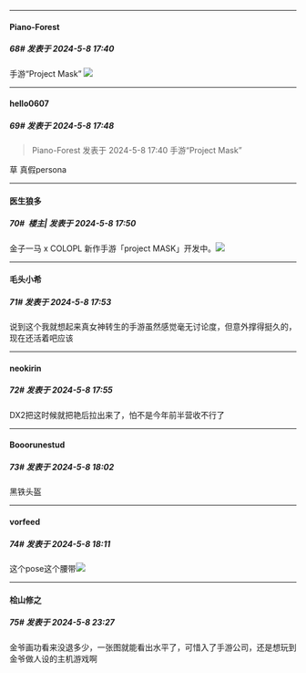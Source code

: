 ﻿
*****

####  Piano-Forest  
##### 68#       发表于 2024-5-8 17:40

手游“Project Mask”
<img src="https://p.sda1.dev/17/418f1620d279a1fbb9099dd9ec94324e/abse7-dfiqd-022.jpg" referrerpolicy="no-referrer">


*****

####  hello0607  
##### 69#       发表于 2024-5-8 17:48

<blockquote>Piano-Forest 发表于 2024-5-8 17:40
手游“Project Mask”</blockquote>
草 真假persona

*****

####  医生狼多  
##### 70#         楼主| 发表于 2024-5-8 17:50

金子一马 x COLOPL 新作手游「project MASK」开发中。 ​​​<img src="https://p.sda1.dev/17/0fba67a919e94d1313977d7112011e02/IMG_20240508_174926_960_1.jpg" referrerpolicy="no-referrer">


*****

####  毛头小希  
##### 71#       发表于 2024-5-8 17:53

说到这个我就想起来真女神转生的手游虽然感觉毫无讨论度，但意外撑得挺久的，现在还活着吧应该

*****

####  neokirin  
##### 72#       发表于 2024-5-8 17:55

DX2把这时候就把艳后拉出来了，怕不是今年前半营收不行了


*****

####  Booorunestud  
##### 73#       发表于 2024-5-8 18:02

黑铁头盔


*****

####  vorfeed  
##### 74#       发表于 2024-5-8 18:11

这个pose这个腰带<img src="https://static.saraba1st.com/image/smiley/face2017/066.png" referrerpolicy="no-referrer">


*****

####  桧山修之  
##### 75#       发表于 2024-5-8 23:27

金爷画功看来没退多少，一张图就能看出水平了，可惜入了手游公司，还是想玩到金爷做人设的主机游戏啊

